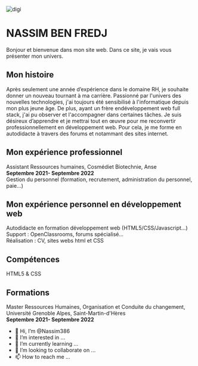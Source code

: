 ![digi](https://user-images.githubusercontent.com/114951573/195952996-a9845418-f587-4c2c-9ce4-8d840065deed.jpg)
<!DOCTYPE HTML>
<html>
<head>
	<meta charset="utf-8" />
	<link rel="stylesheet" href="CSS.css" />
	<body>
		<h1>NASSIM BEN FREDJ</h1>
		<p>Bonjour et bienvenue dans mon site web. Dans ce site, je vais vous présenter mon univers.</p>
		<h2>Mon histoire</h2>
		<p class="paragraphehistoire">Après seulement une année d’expérience dans le domaine RH, je souhaite donner un nouveau tournant à ma carrière. Passionné par l'univers des nouvelles technologies, j'ai toujours été sensibilisé à l'informatique depuis mon plus jeune âge. De plus, ayant un frère endéveloppement web full stack, j'ai pu observer et l'accompagner dans certaines tâches. Je suis désireux d’apprendre et je mettrai tout en œuvre pour me reconvertir professionnellement en développement web. Pour cela, je me forme en autodidacte à travers des forums et notammant des sites internet.</p>
		<h2 class="pro">Mon expérience professionnel</h2>
		<p class="rh">Assistant Ressources humaines, Cosmédiet Biotechnie, Anse<br><strong>Septembre 2021- Septembre 2022</strong><br>
		Gestion du personnel (formation, recrutement, administration du personnel, paie...)</p>
		<h2>Mon expérience personnel en développement web</h2>
		<p class="dev">Autodidacte en formation développement web (HTML5/CSS/Javascript...)<br>
			Support : OpenClassrooms, forums spécialisé...<br>
			Réalisation : CV, sites webs html et CSS</p>
			<h2>Compétences</h2>
			<p>HTML5 & CSS</p>
			<h2>Formations</h2>
			<p>Master Ressources Humaines, Organisation et Conduite du changement, Université Grenoble Alpes, Saint-Martin-d'Hères<br><strong>Septembre 2021- Septembre 2022</strong><br>

- 👋 Hi, I’m @Nassim386
- 👀 I’m interested in ...
- 🌱 I’m currently learning ...
- 💞️ I’m looking to collaborate on ...
- 📫 How to reach me ...

<!---
Nassim386/Nassim386 is a ✨ special ✨ repository because its `README.md` (this file) appears on your GitHub profile.
You can click the Preview link to take a look at your changes.
--->
